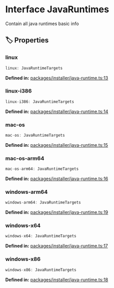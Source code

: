 # Interface JavaRuntimes

Contain all java runtimes basic info
## 🏷️ Properties

### linux

```ts
linux: JavaRuntimeTargets
```
<p style="font-size: 14px; color: var(--vp-c-text-2)">
<strong>Defined in:</strong> <a href="https://github.com/voxelum/minecraft-launcher-core-node/blob/master/packages/installer/java-runtime.ts#L13" target="_blank" rel="noreferrer">packages/installer/java-runtime.ts:13</a>
</p>


### linux-i386

```ts
linux-i386: JavaRuntimeTargets
```
<p style="font-size: 14px; color: var(--vp-c-text-2)">
<strong>Defined in:</strong> <a href="https://github.com/voxelum/minecraft-launcher-core-node/blob/master/packages/installer/java-runtime.ts#L14" target="_blank" rel="noreferrer">packages/installer/java-runtime.ts:14</a>
</p>


### mac-os

```ts
mac-os: JavaRuntimeTargets
```
<p style="font-size: 14px; color: var(--vp-c-text-2)">
<strong>Defined in:</strong> <a href="https://github.com/voxelum/minecraft-launcher-core-node/blob/master/packages/installer/java-runtime.ts#L15" target="_blank" rel="noreferrer">packages/installer/java-runtime.ts:15</a>
</p>


### mac-os-arm64

```ts
mac-os-arm64: JavaRuntimeTargets
```
<p style="font-size: 14px; color: var(--vp-c-text-2)">
<strong>Defined in:</strong> <a href="https://github.com/voxelum/minecraft-launcher-core-node/blob/master/packages/installer/java-runtime.ts#L16" target="_blank" rel="noreferrer">packages/installer/java-runtime.ts:16</a>
</p>


### windows-arm64

```ts
windows-arm64: JavaRuntimeTargets
```
<p style="font-size: 14px; color: var(--vp-c-text-2)">
<strong>Defined in:</strong> <a href="https://github.com/voxelum/minecraft-launcher-core-node/blob/master/packages/installer/java-runtime.ts#L19" target="_blank" rel="noreferrer">packages/installer/java-runtime.ts:19</a>
</p>


### windows-x64

```ts
windows-x64: JavaRuntimeTargets
```
<p style="font-size: 14px; color: var(--vp-c-text-2)">
<strong>Defined in:</strong> <a href="https://github.com/voxelum/minecraft-launcher-core-node/blob/master/packages/installer/java-runtime.ts#L17" target="_blank" rel="noreferrer">packages/installer/java-runtime.ts:17</a>
</p>


### windows-x86

```ts
windows-x86: JavaRuntimeTargets
```
<p style="font-size: 14px; color: var(--vp-c-text-2)">
<strong>Defined in:</strong> <a href="https://github.com/voxelum/minecraft-launcher-core-node/blob/master/packages/installer/java-runtime.ts#L18" target="_blank" rel="noreferrer">packages/installer/java-runtime.ts:18</a>
</p>


